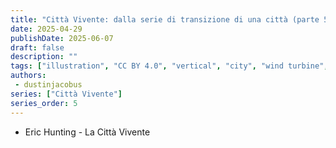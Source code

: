 ```yaml
---
title: "Città Vivente: dalla serie di transizione di una città (parte 5)"
date: 2025-04-29
publishDate: 2025-06-07
draft: false
description: ""
tags: ["illustration", "CC BY 4.0", "vertical", "city", "wind turbine", "people", "transport"]
authors:
 - dustinjacobus
series: ["Città Vivente"]
series_order: 5
---
```


- Eric Hunting - La Città Vivente
